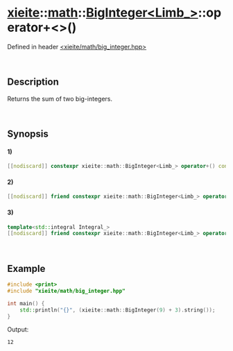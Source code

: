 # [xieite](../../../../../xieite.md)\:\:[math](../../../../../math.md)\:\:[BigInteger<Limb_>](../../../../big_integer.md)\:\:operator+\<\>\(\)
Defined in header [<xieite/math/big_integer.hpp>](../../../../../../../include/xieite/math/big_integer.hpp)

&nbsp;

## Description
Returns the sum of two big-integers.

&nbsp;

## Synopsis
#### 1)
```cpp
[[nodiscard]] constexpr xieite::math::BigInteger<Limb_> operator+() const noexcept;
```
#### 2)
```cpp
[[nodiscard]] friend constexpr xieite::math::BigInteger<Limb_> operator+(const xieite::math::BigInteger<Limb_>& augend, const xieite::math::BigInteger<Limb_>& addend) noexcept;
```
#### 3)
```cpp
template<std::integral Integral_>
[[nodiscard]] friend constexpr xieite::math::BigInteger<Limb_> operator+(const xieite::math::BigInteger<Limb_>& augend, Integral_ addend) noexcept;
```

&nbsp;

## Example
```cpp
#include <print>
#include "xieite/math/big_integer.hpp"

int main() {
    std::println("{}", (xieite::math::BigInteger(9) + 3).string());
}
```
Output:
```
12
```
